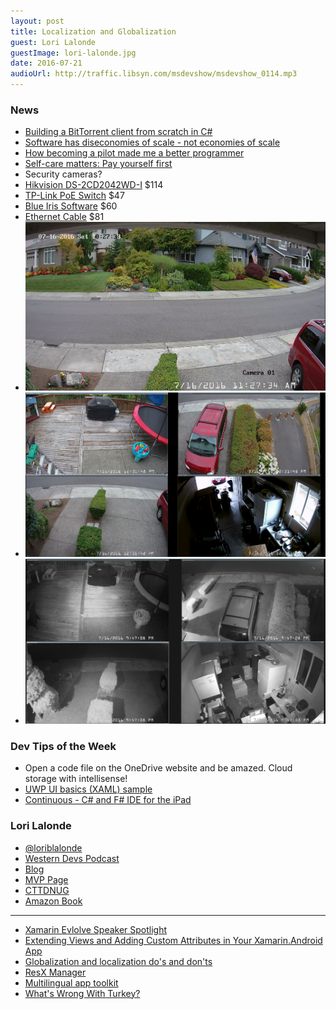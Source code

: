 ```yaml
---
layout: post
title: Localization and Globalization
guest: Lori Lalonde
guestImage: lori-lalonde.jpg
date: 2016-07-21
audioUrl: http://traffic.libsyn.com/msdevshow/msdevshow_0114.mp3
---
```


### News

 - [Building a BitTorrent client from scratch in C#](https://cheatdeath.github.io/research-bittorrent-doc/)
 - [Software has diseconomies of scale - not economies of scale](http://allankelly.blogspot.com/2015/10/software-has-diseconomies-of-scale-not.html)
 - [How becoming a pilot made me a better programmer](http://nathanmarz.com/blog/how-becoming-a-pilot-made-me-a-better-programmer.html)
 - [Self-care matters: Pay yourself first](http://www.hanselman.com/blog/SelfcareMattersPayYourselfFirst.aspx)
 - Security cameras?
  - [Hikvision DS-2CD2042WD-I](http://amzn.to/29GVBQf) $114
  - [TP-Link PoE Switch](http://amzn.to/2antDGo) $47
  - [Blue Iris Software](http://blueirissoftware.com/) $60
  - [Ethernet Cable](http://www.monoprice.com/product?c_id=102&cp_id=10233&cs_id=1023303&p_id=877&seq=1&format=2) $81
  - ![security image](security3.png)
  - ![security image](security.png)
  - ![security image](security2.png)

### Dev Tips of the Week

 - Open a code file on the OneDrive website and be amazed. Cloud storage with intellisense!
 - [UWP UI basics (XAML) sample](https://github.com/Microsoft/Windows-universal-samples/tree/master/Samples/XamlUIBasics)
 - [Continuous - C# and F# IDE for the iPad](http://praeclarum.org/post/147003028753/continuous-c-and-f-ide-for-the-ipad)
 
### Lori Lalonde 

 - [@loriblalonde](https://twitter.com/loriblalonde)
 - [Western Devs Podcast](http://www.westerndevs.com/)
 - [Blog](http://geekswithblogs.net/lorilalonde/Default.aspx)
 - [MVP Page](https://mvp.microsoft.com/en-us/mvp/Lori%20Lalonde-5000647)
 - [CTTDNUG](http://www.meetup.com/CTTDNUG/)
 - [Amazon Book](http://www.amazon.com/Windows-Phone-Recipes-Problem-Solution-Approach/dp/1430259027/ref=la_B00J4U0A4I_1_1?s=books&ie=UTF8&qid=1427487378&sr=1-1)

---------------------------------------------------------------------

 - [Xamarin Evlolve Speaker Spotlight](https://blog.xamarin.com/xamarin-evolve-2016-speaker-spotlight-lori-lalonde/)
 - [Extending Views and Adding Custom Attributes in Your Xamarin.Android App](https://evolve.xamarin.com/session/56e20ae5bad314273ca4d819)
 - [Globalization and localization do's and don'ts](https://msdn.microsoft.com/en-us/windows/uwp/globalizing/guidelines-and-checklist-for-globalizing-your-app)
 - [ResX Manager](https://visualstudiogallery.msdn.microsoft.com/3b64e04c-e8de-4b97-8358-06c73a97cc68)
 - [Multilingual app toolkit](https://developer.microsoft.com/en-us/windows/develop/multilingual-app-toolkit)
 - [What's Wrong With Turkey?](https://blog.codinghorror.com/whats-wrong-with-turkey/)